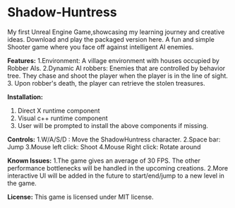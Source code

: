 # Shadow-Huntress
My first Unreal Engine Game,showcasing my learning journey and creative ideas. Download and play the packaged version here.
A fun and simple Shooter game where you face off against intelligent AI enemies.

**Features:**
1.Environment: A village environment with houses occupied by Robber AIs.
2.Dynamic AI robbers:  Enemies that are controlled by behavior tree. They chase and shoot the player when the player is in the line of sight.
3. Upon robber's death, the player can retrieve the stolen treasures.

**Installation:**
1. Direct X runtime component
2. Visual c++ runtime component
3. User will be prompted to install the above components if missing.
   
**Controls:**
1.W/A/S/D : Move the ShadowHuntress character.
2.Space bar: Jump
3.Mouse left click: Shoot
4.Mouse Right click: Rotate around

**Known Issues:**
1.The game gives an average of 30 FPS. The other performance bottlenecks will be handled in the upcoming creations.
2.More interactive UI will be added in the future to start/end/jump to a new level in the game.

**License:**
This game is licensed under MIT license.
